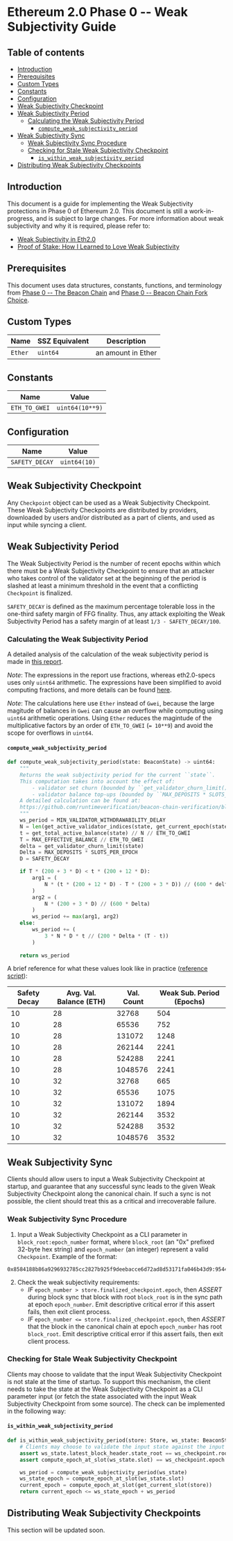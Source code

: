 # Ethereum 2.0 Phase 0 -- Weak Subjectivity Guide

## Table of contents

<!-- TOC -->
<!-- START doctoc generated TOC please keep comment here to allow auto update -->
<!-- DON'T EDIT THIS SECTION, INSTEAD RE-RUN doctoc TO UPDATE -->

- [Introduction](#introduction)
- [Prerequisites](#prerequisites)
- [Custom Types](#custom-types)
- [Constants](#constants)
- [Configuration](#configuration)
- [Weak Subjectivity Checkpoint](#weak-subjectivity-checkpoint)
- [Weak Subjectivity Period](#weak-subjectivity-period)
  - [Calculating the Weak Subjectivity Period](#calculating-the-weak-subjectivity-period)
    - [`compute_weak_subjectivity_period`](#compute_weak_subjectivity_period)
- [Weak Subjectivity Sync](#weak-subjectivity-sync)
  - [Weak Subjectivity Sync Procedure](#weak-subjectivity-sync-procedure)
  - [Checking for Stale Weak Subjectivity Checkpoint](#checking-for-stale-weak-subjectivity-checkpoint)
    - [`is_within_weak_subjectivity_period`](#is_within_weak_subjectivity_period)
- [Distributing Weak Subjectivity Checkpoints](#distributing-weak-subjectivity-checkpoints)

<!-- END doctoc generated TOC please keep comment here to allow auto update -->
<!-- /TOC -->

## Introduction

This document is a guide for implementing the Weak Subjectivity protections in Phase 0 of Ethereum 2.0.
This document is still a work-in-progress, and is subject to large changes.
For more information about weak subjectivity and why it is required, please refer to:

- [Weak Subjectivity in Eth2.0](https://notes.ethereum.org/@adiasg/weak-subjectvity-eth2)
- [Proof of Stake: How I Learned to Love Weak Subjectivity](https://blog.ethereum.org/2014/11/25/proof-stake-learned-love-weak-subjectivity/)

## Prerequisites

This document uses data structures, constants, functions, and terminology from
[Phase 0 -- The Beacon Chain](./beacon-chain.md) and [Phase 0 -- Beacon Chain Fork Choice](./fork-choice.md).

## Custom Types

| Name | SSZ Equivalent | Description |
|---|---|---|
| `Ether` | `uint64` | an amount in Ether |

## Constants

| Name | Value |
|---|---|
| `ETH_TO_GWEI` | `uint64(10**9)` |

## Configuration

| Name | Value |
|---|---|
| `SAFETY_DECAY` | `uint64(10)` |

## Weak Subjectivity Checkpoint

Any `Checkpoint` object can be used as a Weak Subjectivity Checkpoint.
These Weak Subjectivity Checkpoints are distributed by providers,
downloaded by users and/or distributed as a part of clients, and used as input while syncing a client.

## Weak Subjectivity Period

The Weak Subjectivity Period is the number of recent epochs within which there
must be a Weak Subjectivity Checkpoint to ensure that an attacker who takes control
of the validator set at the beginning of the period is slashed at least a minimum threshold
in the event that a conflicting `Checkpoint` is finalized.

`SAFETY_DECAY` is defined as the maximum percentage tolerable loss in the one-third
safety margin of FFG finality. Thus, any attack exploiting the Weak Subjectivity Period has
a safety margin of at least `1/3 - SAFETY_DECAY/100`.

### Calculating the Weak Subjectivity Period

A detailed analysis of the calculation of the weak subjectivity period is made in [this report](https://github.com/runtimeverification/beacon-chain-verification/blob/master/weak-subjectivity/weak-subjectivity-analysis.pdf).

*Note*: The expressions in the report use fractions, whereas eth2.0-specs uses only `uint64` arithmetic. The expressions have been simplified to avoid computing fractions, and more details can be found [here](https://www.overleaf.com/read/wgjzjdjpvpsd).

*Note*: The calculations here use `Ether` instead of `Gwei`, because the large magitude of balances in `Gwei` can cause an overflow while computing using `uint64` arithmetic operations. Using `Ether` reduces the magintude of the multiplicative factors by an order of `ETH_TO_GWEI` (`= 10**9`) and avoid the scope for overflows in `uint64`.

#### `compute_weak_subjectivity_period`

```python
def compute_weak_subjectivity_period(state: BeaconState) -> uint64:
    """
    Returns the weak subjectivity period for the current ``state``. 
    This computation takes into account the effect of:
        - validator set churn (bounded by ``get_validator_churn_limit()`` per epoch), and 
        - validator balance top-ups (bounded by ``MAX_DEPOSITS * SLOTS_PER_EPOCH`` per epoch).
    A detailed calculation can be found at:
    https://github.com/runtimeverification/beacon-chain-verification/blob/master/weak-subjectivity/weak-subjectivity-analysis.pdf
    """
    ws_period = MIN_VALIDATOR_WITHDRAWABILITY_DELAY
    N = len(get_active_validator_indices(state, get_current_epoch(state)))
    t = get_total_active_balance(state) // N // ETH_TO_GWEI
    T = MAX_EFFECTIVE_BALANCE // ETH_TO_GWEI
    delta = get_validator_churn_limit(state)
    Delta = MAX_DEPOSITS * SLOTS_PER_EPOCH
    D = SAFETY_DECAY

    if T * (200 + 3 * D) < t * (200 + 12 * D):
        arg1 = (
            N * (t * (200 + 12 * D) - T * (200 + 3 * D)) // (600 * delta * (2 * t + T))
        )
        arg2 = (
            N * (200 + 3 * D) // (600 * Delta)
        )
        ws_period += max(arg1, arg2)
    else:
        ws_period += (
            3 * N * D * t // (200 * Delta * (T - t))
        )
    
    return ws_period
```

A brief reference for what these values look like in practice ([reference script](https://gist.github.com/adiasg/3aceab409b36aa9a9d9156c1baa3c248)):

| Safety Decay | Avg. Val. Balance (ETH) | Val. Count | Weak Sub. Period (Epochs) |
| ---- | ---- | ---- | ---- |
| 10 | 28 | 32768 | 504 |
| 10 | 28 | 65536 | 752 |
| 10 | 28 | 131072 | 1248 |
| 10 | 28 | 262144 | 2241 |
| 10 | 28 | 524288 | 2241 |
| 10 | 28 | 1048576 | 2241 |
| 10 | 32 | 32768 | 665 |
| 10 | 32 | 65536 | 1075 |
| 10 | 32 | 131072 | 1894 |
| 10 | 32 | 262144 | 3532 |
| 10 | 32 | 524288 | 3532 |
| 10 | 32 | 1048576 | 3532 |

## Weak Subjectivity Sync

Clients should allow users to input a Weak Subjectivity Checkpoint at startup, and guarantee that any successful sync leads to the given Weak Subjectivity Checkpoint along the canonical chain. If such a sync is not possible, the client should treat this as a critical and irrecoverable failure.

### Weak Subjectivity Sync Procedure

1. Input a Weak Subjectivity Checkpoint as a CLI parameter in `block_root:epoch_number` format,
  where `block_root` (an "0x" prefixed 32-byte hex string) and `epoch_number` (an integer) represent a valid `Checkpoint`.
  Example of the format:

```
0x8584188b86a9296932785cc2827b925f9deebacce6d72ad8d53171fa046b43d9:9544
```

2. Check the weak subjectivity requirements:
    - *IF* `epoch_number > store.finalized_checkpoint.epoch`,
          then *ASSERT* during block sync that block with root `block_root` is in the sync path at epoch `epoch_number`.
          Emit descriptive critical error if this assert fails, then exit client process.
    - *IF* `epoch_number <= store.finalized_checkpoint.epoch`,
          then *ASSERT* that the block in the canonical chain at epoch `epoch_number` has root `block_root`.
          Emit descriptive critical error if this assert fails, then exit client process.

### Checking for Stale Weak Subjectivity Checkpoint

Clients may choose to validate that the input Weak Subjectivity Checkpoint is not stale at the time of startup.
To support this mechanism, the client needs to take the state at the Weak Subjectivity Checkpoint as
a CLI parameter input (or fetch the state associated with the input Weak Subjectivity Checkpoint from some source).
The check can be implemented in the following way:

#### `is_within_weak_subjectivity_period`

```python
def is_within_weak_subjectivity_period(store: Store, ws_state: BeaconState, ws_checkpoint: Checkpoint) -> bool:
    # Clients may choose to validate the input state against the input Weak Subjectivity Checkpoint
    assert ws_state.latest_block_header.state_root == ws_checkpoint.root
    assert compute_epoch_at_slot(ws_state.slot) == ws_checkpoint.epoch

    ws_period = compute_weak_subjectivity_period(ws_state)
    ws_state_epoch = compute_epoch_at_slot(ws_state.slot)
    current_epoch = compute_epoch_at_slot(get_current_slot(store))
    return current_epoch <= ws_state_epoch + ws_period
```

## Distributing Weak Subjectivity Checkpoints

This section will be updated soon.
